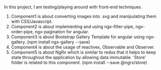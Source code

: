 In this project, I am testing/playing around with front-end techniques.
1. Component1 is about converting images into .svg and manipulating them with CSS/Javascript.
2. Component2 is about implementing and using ngx-filter-pipe, ngx-order-pipe, ngx-pagination for angular.
3. Component3 is about Bootstrap Gallery Template for angular using ngx-gallery. (npm install ngx-gallery --save)
4. Component4 is about the usage of reactivex, Observable and Observer.
5. Component5 is about NgRx which is similar to redux that it helps to keep state throughout the application by allowing data immutable. 'Store' folder is related to this component.
(npm install --save @ngrx/store)
